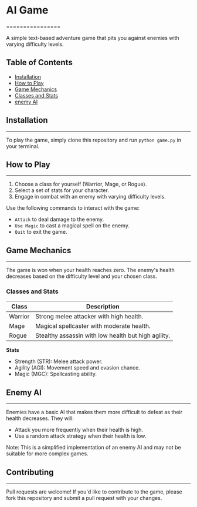 # AI Game
================

A simple text-based adventure game that pits you against enemies with varying difficulty levels.

## Table of Contents

* [Installation](#installation)
* [How to Play](#how-to-play)
* [Game Mechanics](#game-mechanics)
* [Classes and Stats](#classes-and-stats)
* [ enemy AI](#enemy-ai)

## Installation
-------------

To play the game, simply clone this repository and run `python game.py` in your terminal.

## How to Play
--------------

1. Choose a class for yourself (Warrior, Mage, or Rogue).
2. Select a set of stats for your character.
3. Engage in combat with an enemy with varying difficulty levels.

Use the following commands to interact with the game:

* `Attack` to deal damage to the enemy.
* `Use Magic` to cast a magical spell on the enemy.
* `Quit` to exit the game.

## Game Mechanics
--------------

The game is won when your health reaches zero. The enemy's health decreases based on the difficulty level and your chosen class.

### Classes and Stats

| Class | Description |
| --- | --- |
| Warrior | Strong melee attacker with high health. |
| Mage | Magical spellcaster with moderate health. |
| Rogue | Stealthy assassin with low health but high agility. |

**Stats**

* Strength (STR): Melee attack power.
* Agility (AGI): Movement speed and evasion chance.
* Magic (MGC): Spellcasting ability.

## Enemy AI
-------------

Enemies have a basic AI that makes them more difficult to defeat as their health decreases. They will:

* Attack you more frequently when their health is high.
* Use a random attack strategy when their health is low.

Note: This is a simplified implementation of an enemy AI and may not be suitable for more complex games.

## Contributing
------------

Pull requests are welcome! If you'd like to contribute to the game, please fork this repository and submit a pull request with your changes.